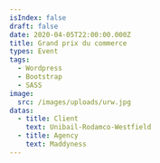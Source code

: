 ```yaml
---
isIndex: false
draft: false
date: 2020-04-05T22:00:00.000Z
title: Grand prix du commerce
types: Event
tags:
  - Wordpress
  - Bootstrap
  - SASS
image:
  src: /images/uploads/urw.jpg
datas:
  - title: Client
    text: Unibail-Rodamco-Westfield
  - title: Agency
    text: Maddyness
---
```

